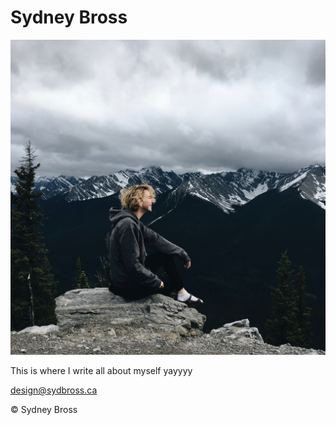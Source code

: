 # Sydney Bross

![](images/me.jpg)

This is where I write all about myself yayyyy

[design@sydbross.ca](mailto:design@sydbross.ca)

© Sydney Bross
